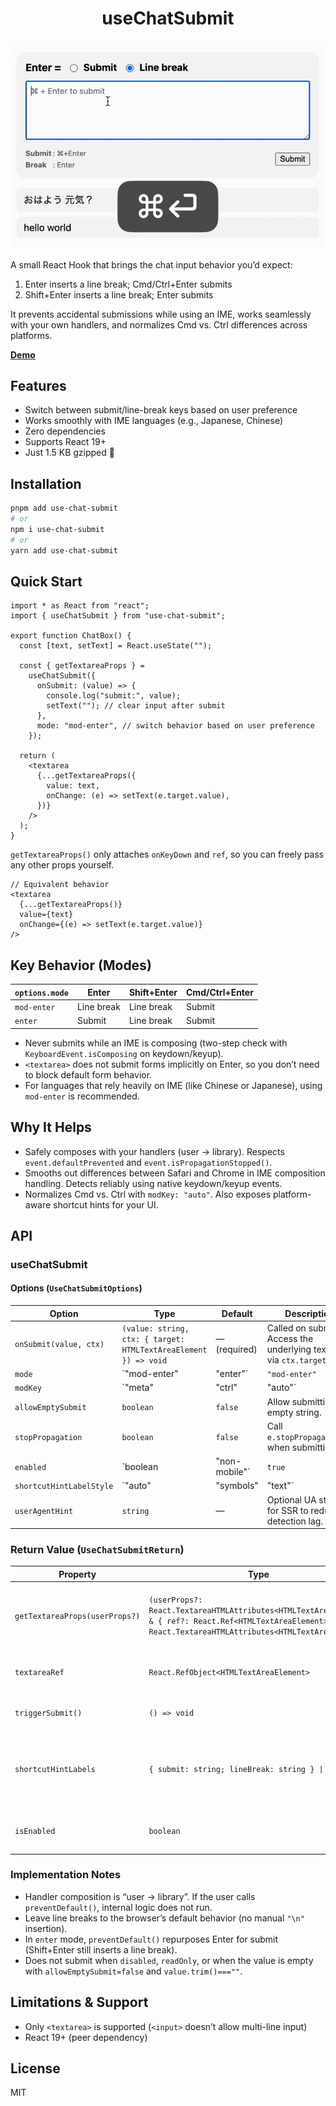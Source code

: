 <h1 align="center">
useChatSubmit
</h1>

<div align="center">

<img src="https://raw.githubusercontent.com/catnose99/use-chat-submit/c0b2bd2127b2e0eb77c2124a7a1e30dd1d7bf590/demo.gif" alt="use-chat-submit" width="520" />

</div>


A small React Hook that brings the chat input behavior you’d expect:
1. Enter inserts a line break; Cmd/Ctrl+Enter submits
2. Shift+Enter inserts a line break; Enter submits

It prevents accidental submissions while using an IME, works seamlessly with your own handlers, and normalizes Cmd vs. Ctrl differences across platforms.

[**Demo**](https://catnose.me/use-chat-submit)

## Features
- Switch between submit/line-break keys based on user preference
- Works smoothly with IME languages (e.g., Japanese, Chinese)
- Zero dependencies
- Supports React 19+
- Just 1.5 KB gzipped 🚀


## Installation

```bash
pnpm add use-chat-submit
# or
npm i use-chat-submit
# or
yarn add use-chat-submit
```


## Quick Start

```tsx
import * as React from "react";
import { useChatSubmit } from "use-chat-submit";

export function ChatBox() {
  const [text, setText] = React.useState("");

  const { getTextareaProps } =
    useChatSubmit({
      onSubmit: (value) => {
        console.log("submit:", value);
        setText(""); // clear input after submit
      },
      mode: "mod-enter", // switch behavior based on user preference
    });

  return (
    <textarea
      {...getTextareaProps({
        value: text,
        onChange: (e) => setText(e.target.value),
      })}
    />
  );
}
```

`getTextareaProps()` only attaches `onKeyDown` and `ref`, so you can freely pass any other props yourself.

```tsx
// Equivalent behavior
<textarea
  {...getTextareaProps()}
  value={text}
  onChange={(e) => setText(e.target.value)}
/>
```

## Key Behavior (Modes)

| `options.mode` | Enter   | Shift+Enter | Cmd/Ctrl+Enter |
| -------------- | ------- | ----------- | -------------- |
| `mod-enter`    | Line break | Line break  | Submit         |
| `enter`        | Submit  | Line break   | Submit         |

- Never submits while an IME is composing (two-step check with `KeyboardEvent.isComposing` on keydown/keyup).
- `<textarea>` does not submit forms implicitly on Enter, so you don’t need to block default form behavior.
- For languages that rely heavily on IME (like Chinese or Japanese), using `mod-enter` is recommended.

## Why It Helps

- Safely composes with your handlers (user → library). Respects `event.defaultPrevented` and `event.isPropagationStopped()`.
- Smooths out differences between Safari and Chrome in IME composition handling. Detects reliably using native keydown/keyup events.
- Normalizes Cmd vs. Ctrl with `modKey: "auto"`. Also exposes platform-aware shortcut hints for your UI.


## API

### useChatSubmit

#### Options (`UseChatSubmitOptions`)

| Option | Type | Default | Description |
| --- | --- | --- | --- |
| `onSubmit(value, ctx)` | `(value: string, ctx: { target: HTMLTextAreaElement }) => void` | — (required) | Called on submit. Access the underlying textarea via `ctx.target`. |
| `mode` | `"mod-enter" | "enter"` | `"mod-enter"` | Key mapping behavior for Enter/Shift+Enter/Cmd/Ctrl+Enter. |
| `modKey` | `"meta" | "ctrl" | "auto"` | `"auto"` (recommended) | Which modifier counts as “mod”. Auto = Cmd (⌘) on macOS, Ctrl elsewhere. |
| `allowEmptySubmit` | `boolean` | `false` | Allow submitting an empty string. |
| `stopPropagation` | `boolean` | `false` | Call `e.stopPropagation()` when submitting. |
| `enabled` | `boolean | "non-mobile"` | `true` | Enable the behavior. `"non-mobile"` enables only on non‑mobile devices. |
| `shortcutHintLabelStyle` | `"auto" | "symbols" | "text"` | `"auto"` | Style for shortcut hint labels. |
| `userAgentHint` | `string` | — | Optional UA string for SSR to reduce detection lag. |

### Return Value (`UseChatSubmitReturn`)

| Property | Type | Description |
| --- | --- | --- |
| `getTextareaProps(userProps?)` | `(userProps?: React.TextareaHTMLAttributes<HTMLTextAreaElement> & { ref?: React.Ref<HTMLTextAreaElement> }) => React.TextareaHTMLAttributes<HTMLTextAreaElement>` | Safely composes props for `<textarea>`. You may pass a `ref`. |
| `textareaRef` | `React.RefObject<HTMLTextAreaElement>` | Read-only ref to the textarea element. |
| `triggerSubmit()` | `() => void` | Programmatic submit trigger. |
| `shortcutHintLabels` | `{ submit: string; lineBreak: string } \| undefined` | UI-ready labels. `undefined` until the platform is detected. See the [demo](https://catnose.me/use-chat-submit). |
| `isEnabled` | `boolean` | Whether the hook is currently enabled. |


### Implementation Notes

- Handler composition is “user → library”. If the user calls `preventDefault()`, internal logic does not run.
- Leave line breaks to the browser’s default behavior (no manual `"\n"` insertion).
- In `enter` mode, `preventDefault()` repurposes Enter for submit (Shift+Enter still inserts a line break).
- Does not submit when `disabled`, `readOnly`, or when the value is empty with `allowEmptySubmit=false` and `value.trim()===""`.


## Limitations & Support

- Only `<textarea>` is supported (`<input>` doesn’t allow multi-line input)
- React 19+ (peer dependency)


## License

MIT
